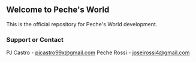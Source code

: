 ## Welcome to Peche's World

This is the official repository for Peche's World development.


### Support or Contact

PJ Castro - pjcastro99x@gmail.com
Peche Rossi - joseirossi4@gmail.com
